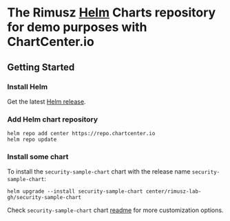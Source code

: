 # The Rimusz [Helm](https://helm.sh) Charts repository for demo purposes with ChartCenter.io

## Getting Started

### Install Helm

Get the latest [Helm release](https://helm.sh/docs/intro/install/).

### Add Helm chart repository

 ```console
 helm repo add center https://repo.chartcenter.io
 helm repo update
 ```

### Install some chart

To install the `security-sample-chart` chart with the release name `security-sample-chart`:

```console
helm upgrade --install security-sample-chart center/rimusz-lab-gh/security-sample-chart
```

Check `security-sample-chart` chart [readme](security-sample-chart/README.md) for more customization options.
